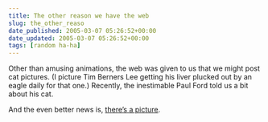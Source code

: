 ```yaml
---
title: The other reason we have the web
slug: the_other_reaso
date_published: 2005-03-07 05:26:52+00:00
date_updated: 2005-03-07 05:26:52+00:00
tags: [random ha-ha]
---
```

Other than amusing animations, the web was given to us that we might post cat pictures. (I picture Tim Berners Lee getting his liver plucked out by an eagle daily for that one.) Recently, the inestimable Paul Ford told us a bit about his cat.

And the even better news is, [there’s a picture](http://www.ftrain.com/RenameTheCat.html).
